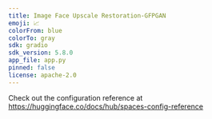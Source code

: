 ```yaml
---
title: Image Face Upscale Restoration-GFPGAN
emoji: 📈
colorFrom: blue
colorTo: gray
sdk: gradio
sdk_version: 5.8.0
app_file: app.py
pinned: false
license: apache-2.0
---
```


Check out the configuration reference at https://huggingface.co/docs/hub/spaces-config-reference
